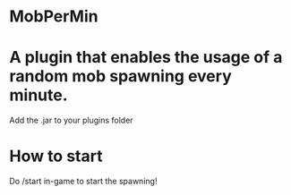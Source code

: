 # MobPerMin
# A plugin that enables the usage of a random mob spawning every minute.

Add the .jar to your plugins folder

# How to start
Do /start in-game to start the spawning!

